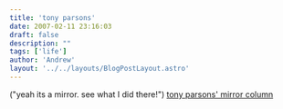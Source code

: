 ```yaml
---
title: 'tony parsons'
date: 2007-02-11 23:16:03
draft: false
description: ""
tags: ['life']
author: 'Andrew'
layout: '../../layouts/BlogPostLayout.astro'
---
```


("yeah its a mirror. see what I did there!") [tony parsons' mirror column](http://www.mirror.co.uk/news/columnists/parsons/)

